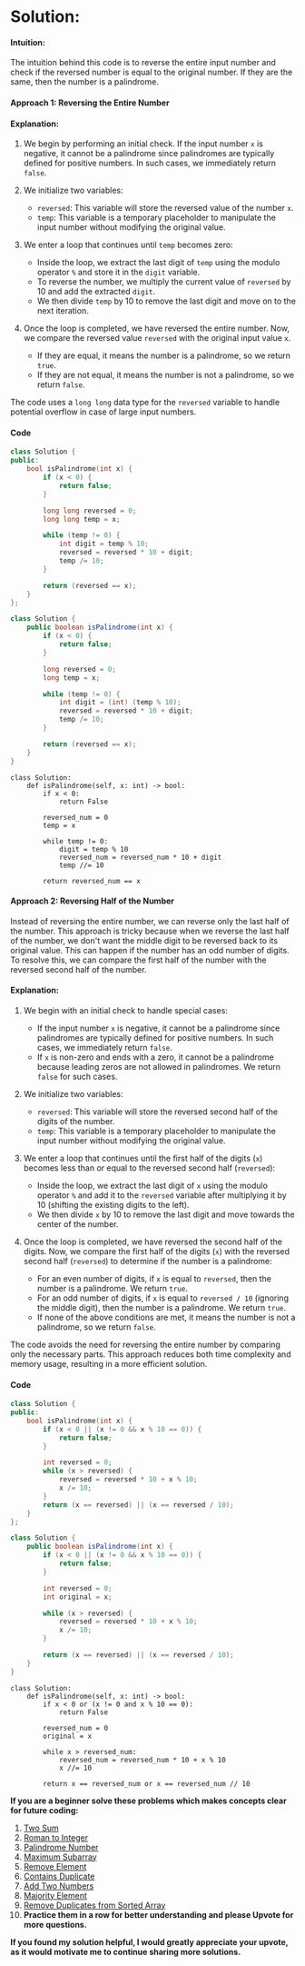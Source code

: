 # Solution:
#### Intuition:
The intuition behind this code is to reverse the entire input number and check if the reversed number is equal to the original number. If they are the same, then the number is a palindrome.

#### Approach 1: Reversing the Entire Number
#### Explanation:
1. We begin by performing an initial check. If the input number `x` is negative, it cannot be a palindrome since palindromes are typically defined for positive numbers. In such cases, we immediately return `false`.

2. We initialize two variables:
   - `reversed`: This variable will store the reversed value of the number `x`.
   - `temp`: This variable is a temporary placeholder to manipulate the input number without modifying the original value.

3. We enter a loop that continues until `temp` becomes zero:
   - Inside the loop, we extract the last digit of `temp` using the modulo operator `%` and store it in the `digit` variable.
   - To reverse the number, we multiply the current value of `reversed` by 10 and add the extracted `digit`.
   - We then divide `temp` by 10 to remove the last digit and move on to the next iteration.

4. Once the loop is completed, we have reversed the entire number. Now, we compare the reversed value `reversed` with the original input value `x`.
   - If they are equal, it means the number is a palindrome, so we return `true`.
   - If they are not equal, it means the number is not a palindrome, so we return `false`.

The code uses a `long long` data type for the `reversed` variable to handle potential overflow in case of large input numbers.

#### Code

```cpp
class Solution {
public:
    bool isPalindrome(int x) {
        if (x < 0) {
            return false;
        }

        long long reversed = 0;
        long long temp = x;

        while (temp != 0) {
            int digit = temp % 10;
            reversed = reversed * 10 + digit;
            temp /= 10;
        }

        return (reversed == x);
    }
};

```
```Java
class Solution {
    public boolean isPalindrome(int x) {
        if (x < 0) {
            return false;
        }

        long reversed = 0;
        long temp = x;

        while (temp != 0) {
            int digit = (int) (temp % 10);
            reversed = reversed * 10 + digit;
            temp /= 10;
        }

        return (reversed == x);
    }
}

```
```Python3
class Solution:
    def isPalindrome(self, x: int) -> bool:
        if x < 0:
            return False

        reversed_num = 0
        temp = x

        while temp != 0:
            digit = temp % 10
            reversed_num = reversed_num * 10 + digit
            temp //= 10

        return reversed_num == x

```

#### Approach 2: Reversing Half of the Number
Instead of reversing the entire number, we can reverse only the last half of the number. This approach is tricky because when we reverse the last half of the number, we don't want the middle digit to be reversed back to its original value. This can happen if the number has an odd number of digits. To resolve this, we can compare the first half of the number with the reversed second half of the number.
#### Explanation:
1. We begin with an initial check to handle special cases:
   - If the input number `x` is negative, it cannot be a palindrome since palindromes are typically defined for positive numbers. In such cases, we immediately return `false`.
   - If `x` is non-zero and ends with a zero, it cannot be a palindrome because leading zeros are not allowed in palindromes. We return `false` for such cases.

2. We initialize two variables:
   - `reversed`: This variable will store the reversed second half of the digits of the number.
   - `temp`: This variable is a temporary placeholder to manipulate the input number without modifying the original value.

3. We enter a loop that continues until the first half of the digits (`x`) becomes less than or equal to the reversed second half (`reversed`):
   - Inside the loop, we extract the last digit of `x` using the modulo operator `%` and add it to the `reversed` variable after multiplying it by 10 (shifting the existing digits to the left).
   - We then divide `x` by 10 to remove the last digit and move towards the center of the number.

4. Once the loop is completed, we have reversed the second half of the digits. Now, we compare the first half of the digits (`x`) with the reversed second half (`reversed`) to determine if the number is a palindrome:
   - For an even number of digits, if `x` is equal to `reversed`, then the number is a palindrome. We return `true`.
   - For an odd number of digits, if `x` is equal to `reversed / 10` (ignoring the middle digit), then the number is a palindrome. We return `true`.
   - If none of the above conditions are met, it means the number is not a palindrome, so we return `false`.

The code avoids the need for reversing the entire number by comparing only the necessary parts. This approach reduces both time complexity and memory usage, resulting in a more efficient solution.

#### Code

```cpp
class Solution {
public:
    bool isPalindrome(int x) {
        if (x < 0 || (x != 0 && x % 10 == 0)) {
            return false;
        }

        int reversed = 0;
        while (x > reversed) {
            reversed = reversed * 10 + x % 10;
            x /= 10;
        }
        return (x == reversed) || (x == reversed / 10);
    }
};
```
```Java
class Solution {
    public boolean isPalindrome(int x) {
        if (x < 0 || (x != 0 && x % 10 == 0)) {
            return false;
        }

        int reversed = 0;
        int original = x;

        while (x > reversed) {
            reversed = reversed * 10 + x % 10;
            x /= 10;
        }

        return (x == reversed) || (x == reversed / 10);
    }
}
```
```Python3
class Solution:
    def isPalindrome(self, x: int) -> bool:
        if x < 0 or (x != 0 and x % 10 == 0):
            return False

        reversed_num = 0
        original = x

        while x > reversed_num:
            reversed_num = reversed_num * 10 + x % 10
            x //= 10

        return x == reversed_num or x == reversed_num // 10
```



**If you are a beginner solve these problems which makes concepts clear for future coding:**
1. [Two Sum](https://leetcode.com/problems/two-sum/solutions/3619262/3-method-s-c-java-python-beginner-friendly/)
2. [Roman to Integer](https://leetcode.com/problems/roman-to-integer/solutions/3651672/best-method-c-java-python-beginner-friendly/)
3. [Palindrome Number](https://leetcode.com/problems/palindrome-number/solutions/3651712/2-method-s-c-java-python-beginner-friendly/)
4. [Maximum Subarray](https://leetcode.com/problems/maximum-subarray/solutions/3666304/beats-100-c-java-python-beginner-friendly/)
5. [Remove Element](https://leetcode.com/problems/remove-element/solutions/3670940/best-100-c-java-python-beginner-friendly/)
6. [Contains Duplicate](https://leetcode.com/problems/contains-duplicate/solutions/3672475/4-method-s-c-java-python-beginner-friendly/)
7. [Add Two Numbers](https://leetcode.com/problems/add-two-numbers/solutions/3675747/beats-100-c-java-python-beginner-friendly/)
8. [Majority Element](https://leetcode.com/problems/majority-element/solutions/3676530/3-methods-beats-100-c-java-python-beginner-friendly/)
9. [Remove Duplicates from Sorted Array](https://leetcode.com/problems/remove-duplicates-from-sorted-array/solutions/3676877/best-method-100-c-java-python-beginner-friendly/)
10. **Practice them in a row for better understanding and please Upvote for more questions.**



**If you found my solution helpful, I would greatly appreciate your upvote, as it would motivate me to continue sharing more solutions.**

